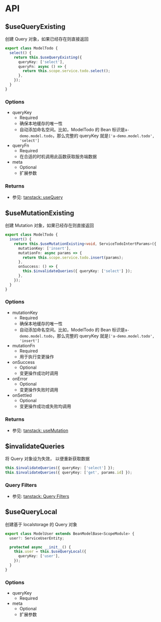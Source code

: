 # API

## $useQueryExisting

创建 Query 对象，如果已经存在则直接返回

```typescript
export class ModelTodo {
  select() {
    return this.$useQueryExisting({
      queryKey: ['select'],
      queryFn: async () => {
        return this.scope.service.todo.select();
      },
    });
  }
}
```

### Options

- queryKey
  - Required
  - 确保本地缓存的唯一性
  - 自动添加命名空间。比如，ModelTodo 的 Bean 标识是`a-demo.model.todo`，那么完整的 queryKey 就是`['a-demo.model.todo', 'select']`
- queryFn
  - Required
  - 在合适的时机调用此函数获取服务端数据
- meta
  - Optional
  - 扩展参数

### Returns

- 参见: [tanstack: useQuery](https://tanstack.com/query/latest/docs/framework/vue/reference/useQuery)

## $useMutationExisting

创建 Mutation 对象，如果已经存在则直接返回

```typescript
export class ModelTodo {
  insert() {
    return this.$useMutationExisting<void, ServiceTodoIntertParams>({
      mutationKey: ['insert'],
      mutationFn: async params => {
        return this.scope.service.todo.insert(params);
      },
      onSuccess: () => {
        this.$invalidateQueries({ queryKey: ['select'] });
      },
    });
  }
}
```

### Options

- mutationKey
  - Required
  - 确保本地缓存的唯一性
  - 自动添加命名空间。比如，ModelTodo 的 Bean 标识是`a-demo.model.todo`，那么完整的 queryKey 就是`['a-demo.model.todo', 'insert']`
- mutationFn
  - Required
  - 用于执行变更操作
- onSuccess
  - Optional
  - 变更操作成功时调用
- onError
  - Optional
  - 变更操作失败时调用
- onSettled
  - Optional
  - 变更操作成功或失败均调用

### Returns

- 参见: [tanstack: useMutation](https://tanstack.com/query/latest/docs/framework/vue/reference/useMutation)

## $invalidateQueries

将 Query 对象设为失效， 以便重新获取数据

```typescript
this.$invalidateQueries({ queryKey: ['select'] });
this.$invalidateQueries({ queryKey: ['get', params.id] });
```

### Query Filters

- 参见: [tanstack: Query Filters](https://tanstack.com/query/latest/docs/framework/vue/guides/filters#query-filters)

## $useQueryLocal

创建基于 localstorage 的 Query 对象

```typescript
export class ModelUser extends BeanModelBase<ScopeModule> {
  user?: ServiceUserEntity;

  protected async __init__() {
    this.user = this.$useQueryLocal({
      queryKey: ['user'],
    });
  }
}
```

### Options

- queryKey
  - Required
- meta
  - Optional
  - 扩展参数
